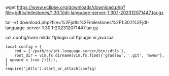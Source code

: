 wget https://www.eclipse.org/downloads/download.php?file=/jdtls/milestones/1.30.1/jdt-language-server-1.30.1-202312071447.tar.gz

tar -xf download.php\?file\=%2Fjdtls%2Fmilestones%2F1.30.1%2Fjdt-language-server-1.30.1-202312071447.tar.gz

cd .config/nvim
mkdir ftplugin
cd ftplugin
vi java.lua
```
local config = {
    cmd = {'/path/to/jdt-language-server/bin/jdtls'},
    root_dir = vim.fs.dirname(vim.fs.find({'gradlew', '.git', 'mvnw'}, { upward = true })[1]),
}
require('jdtls').start_or_attach(config)
```
